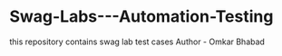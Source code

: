 # Swag-Labs---Automation-Testing
this repository contains swag lab test cases
Author - Omkar Bhabad
